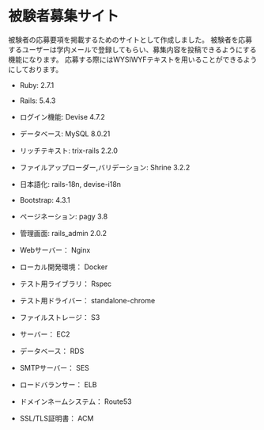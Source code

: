 # 被験者募集サイト

被験者の応募要項を掲載するためのサイトとして作成しました。
被験者を応募するユーザーは学内メールで登録してもらい、募集内容を投稿できるようにする機能になります。
応募する際にはWYSIWYFテキストを用いることができるようにしております。


* Ruby: 2.7.1

* Rails: 5.4.3

* ログイン機能: Devise 4.7.2

* データベース: MySQL 8.0.21

* リッチテキスト: trix-rails 2.2.0

* ファイルアップローダー,バリデーション: Shrine 3.2.2

* 日本語化: rails-18n, devise-i18n

* Bootstrap: 4.3.1

* ページネーション: pagy 3.8

* 管理画面: rails_admin 2.0.2

* Webサーバー： Nginx

* ローカル開発環境： Docker

* テスト用ライブラリ： Rspec

* テスト用ドライバー： standalone-chrome

* ファイルストレージ： S3

* サーバー： EC2

* データベース： RDS

* SMTPサーバー： SES

* ロードバランサー： ELB

* ドメインネームシステム： Route53

* SSL/TLS証明書： ACM